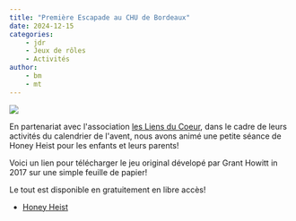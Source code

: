 ```yaml
---
title: "Première Escapade au CHU de Bordeaux"
date: 2024-12-15
categories: 
    - jdr
    - Jeux de rôles
    - Activités
author: 
    - bm
    - mt
---
```


![](https://pdassets.foip.me/original/2X/4/47b9af38ff407a9f94eed6e0dc06e5d6168d5d67.jpeg)

En partenariat avec l'association [les Liens du Coeur](https://www.lesliensducoeur.org/), dans le cadre de leurs
activités du calendrier de l'avent, nous avons animé une petite séance de Honey Heist pour les enfants et leurs parents!

Voici un lien pour télécharger le jeu original dévelopé par Grant Howitt in 2017 sur une simple feuille de papier!

Le tout est disponible en gratuitement en libre accès!

- [Honey Heist](https://gshowitt.itch.io/honey-heist)

